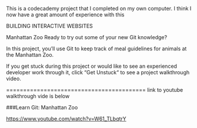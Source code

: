 This is a codecademy project that I completed on my own computer. I think I now have a great
amount of experience with this

BUILDING INTERACTIVE WEBSITES

Manhattan Zoo
Ready to try out some of your new Git knowledge?

In this project, you’ll use Git to keep track of meal guidelines for animals at the Manhattan Zoo.

If you get stuck during this project or would like to see an experienced developer work through it, click “Get Unstuck“ to see a project walkthrough video.

=========================================
link to youtube walkthrough vide is below

###Learn Git: Manhattan Zoo


https://www.youtube.com/watch?v=W61_TLbqtrY
